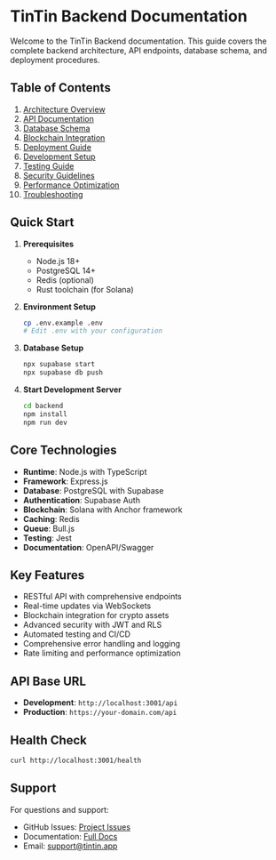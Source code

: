 # TinTin Backend Documentation

Welcome to the TinTin Backend documentation. This guide covers the complete backend architecture, API endpoints, database schema, and deployment procedures.

## Table of Contents

1. [Architecture Overview](./architecture.md)
2. [API Documentation](./api/README.md)
3. [Database Schema](./database/README.md)
4. [Blockchain Integration](./blockchain/README.md)
5. [Deployment Guide](./deployment/README.md)
6. [Development Setup](./development/setup.md)
7. [Testing Guide](./testing/README.md)
8. [Security Guidelines](./security/README.md)
9. [Performance Optimization](./performance/README.md)
10. [Troubleshooting](./troubleshooting/README.md)

## Quick Start

1. **Prerequisites**
   - Node.js 18+
   - PostgreSQL 14+
   - Redis (optional)
   - Rust toolchain (for Solana)

2. **Environment Setup**
   ```bash
   cp .env.example .env
   # Edit .env with your configuration
   ```

3. **Database Setup**
   ```bash
   npx supabase start
   npx supabase db push
   ```

4. **Start Development Server**
   ```bash
   cd backend
   npm install
   npm run dev
   ```

## Core Technologies

- **Runtime**: Node.js with TypeScript
- **Framework**: Express.js
- **Database**: PostgreSQL with Supabase
- **Authentication**: Supabase Auth
- **Blockchain**: Solana with Anchor framework
- **Caching**: Redis
- **Queue**: Bull.js
- **Testing**: Jest
- **Documentation**: OpenAPI/Swagger

## Key Features

- RESTful API with comprehensive endpoints
- Real-time updates via WebSockets
- Blockchain integration for crypto assets
- Advanced security with JWT and RLS
- Automated testing and CI/CD
- Comprehensive error handling and logging
- Rate limiting and performance optimization

## API Base URL

- **Development**: `http://localhost:3001/api`
- **Production**: `https://your-domain.com/api`

## Health Check

```bash
curl http://localhost:3001/health
```

## Support

For questions and support:
- GitHub Issues: [Project Issues](https://github.com/elicharlese/TinTin/issues)
- Documentation: [Full Docs](./README.md)
- Email: support@tintin.app
